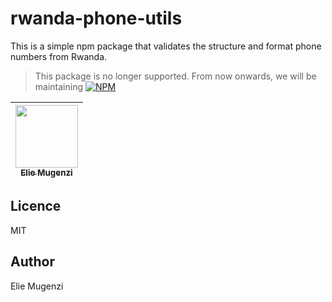 # rwanda-phone-utils

This is a simple npm package that validates the structure and format phone numbers from Rwanda.


> This package is no longer supported. From now onwards, we will be maintaining [![NPM](https://nodei.co/npm/@exuus/rwanda-phone-utils.png)](https://nodei.co/npm/@exuus/rwanda-phone-utils/)

| [<img src="https://github.com/eliemugenzi.png" width="100px;"><br><sub><b>Elie Mugenzi</b></sub>](https://github.com/eliemugenzi) |
| :-------------------------------------------------------------------------------------------------------------------------------: |

## Licence

MIT

## Author

Elie Mugenzi
